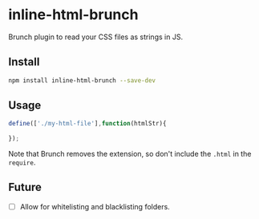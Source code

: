 # inline-html-brunch

Brunch plugin to read your CSS files as strings in JS.

## Install

```sh
npm install inline-html-brunch --save-dev
```

## Usage

```js
define(['./my-html-file'],function(htmlStr){
  
});
```

Note that Brunch removes the extension, so don't include the `.html` in the `require`.

## Future

* [ ] Allow for whitelisting and blacklisting folders.
